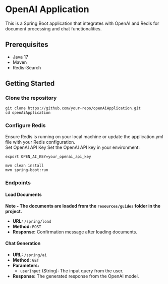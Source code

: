 # OpenAI Application

This is a Spring Boot application that integrates with OpenAI and Redis for document processing and chat functionalities.

## Prerequisites

- Java 17
- Maven
- Redis-Search

## Getting Started

### Clone the repository

```
git clone https://github.com/your-repo/openAiApplication.git
cd openAiApplication
```
### Configure Redis
Ensure Redis is running on your local machine or update the application.yml file with your Redis configuration.  
Set OpenAI API Key
Set the OpenAI API key in your environment:

```
export OPEN_AI_KEY=your_openai_api_key
```

```
mvn clean install
mvn spring-boot:run
```

### Endpoints

#### Load Documents
**Note - The documents are loaded from the `resources/guides` folder in the project.**

- **URL:** `/spring/load`
- **Method:** `POST`
- **Response:** Confirmation message after loading documents.


#### Chat Generation
- **URL:** `/spring/ai`
- **Method:** `GET`
- **Parameters:**
    - `userInput` (String): The input query from the user.
- **Response:** The generated response from the OpenAI model.


